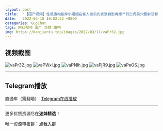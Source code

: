 ```yaml
---
layout: post
title:  "【国产视频】性感旗袍按摩小姐姐在客人面前先表演自慰再爆艹其白虎美穴极射淫臀"
date:   2022-03-18 10:02:22 +0800
categories: GuoChan
tags: 网红视频 国产 自慰 旗袍
img: https://kanjiantu.top/images/2022/03/17/vaPr32.jpg
---
```



## 视频截图

![vaPr32.jpg](https://kanjiantu.top/images/2022/03/17/vaPr32.jpg)
![vaPWxI.jpg](https://kanjiantu.top/images/2022/03/17/vaPWxI.jpg)
![vaPNlh.jpg](https://kanjiantu.top/images/2022/03/17/vaPNlh.jpg)
![vaPjR9.jpg](https://kanjiantu.top/images/2022/03/17/vaPjR9.jpg)
![vaPeOS.jpg](https://kanjiantu.top/images/2022/03/17/vaPeOS.jpg)

* * *
## Telegram播放

直通车（需翻墙）：[Telegram在线播放](https://t.me/mimeijingxuan/118)

* * *
更多优质资源尽在**迷妹精选**！

唯一资源电报群：[点我入群](https://t.me/mimeijingxuan)


